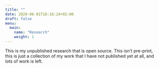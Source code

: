 ```yaml
---
title: ""
date: 2020-06-01T16:16:24+02:00
draft: false
menu:
  main:
    name: "Research"
    weight: 1
---
```


This is my unpublished research that is open source. This isn't pre-print, this is just a collection of my work that I have not published yet at all, and lots of work is left.